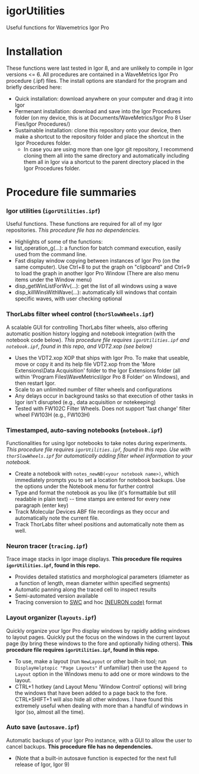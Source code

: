 # igorUtilities
Useful functions for Wavemetrics Igor Pro

# Installation
These functions were last tested in Igor 8, and are unlikely to compile in Igor versions <= 6.
All procedures are contained in a WaveMetrics Igor Pro procedure (.ipf) files. The install options are standard for the program and briefly described here:
  * Quick installation: download anywhere on your computer and drag it into Igor
  * Permenant installation: download and save into the Igor Procedures folder (on my device, this is at Documents/WaveMetrics/Igor Pro 8 User Fies/Igor Procedures/)
  * Sustainable installation: clone this repository onto your device, then make a shortcut to the repository folder and place the shortcut in the Igor Procedures folder.
    * In case you are using more than one Igor git repository, I recommend cloning them all into the same directory and automatically including them all in Igor via a shortcut to the parent directory placed in the Igor Procedures folder.
  
 # Procedure file summaries
 ### Igor utilities (`igorUtilities.ipf`)
 Useful functions. These functions are required for all of my Igor repositories. *This procedure file has no dependencies.*
* Highlights of some of the functions:
* list_operation_g(...): a function for batch command execution, easily used from the command line. 
* Fast display window copying between instances of Igor Pro (on the same computer). Use Ctrl+8 to put the graph on "clipboard" and Ctrl+9 to load the graph in another Igor Pro Window (There are also menu items under the Window menu)
* disp_getWinListForWv(...): get the list of all windows using a wave
* disp_killWinsWithWave(...): automatically kill windows that contain specific waves, with user checking optional

### ThorLabs filter wheel control (`thorSlowWheels.ipf`)
A scalable GUI for controlling ThorLabs filter wheels, also offering automatic position history logging and notebook integration (with the notebook code below). *This procedure file requires `igorUtilities.ipf` and `notebook.ipf`, found in this repo, and VDT2.xop (see below)*
* Uses the VDT2.xop XOP that ships with Igor Pro. To make that useable, move or copy it and its help file VDT2.xop from the 'More Extensions\Data Acquisition' folder to the Igor Extensions folder (all within 'Program Files\WaveMetrics\Igor Pro 8 Folder\' on Windows), and then restart Igor.
* Scale to an unlimited number of filter wheels and configurations
* Any delays occur in background tasks so that execution of other tasks in Igor isn't disrupted (e.g., data acquisition or notekeeping)
* Tested with FW102C Filter Wheels. Does not support 'fast change' filter wheel FW103H (e.g., FW103H)

### Timestamped, auto-saving notebooks (`notebook.ipf`)
Functionalities for using Igor notebooks to take notes during experiments. *This procedure file requires `igorUtilities.ipf`, found in this repo. Use with `thorSlowWheels.ipf` for automatically adding filter wheel information to your notebook.*
* Create a notebook with `notes_newNB(<your notebook name>)`, which immediately prompts you to set a location for notebook backups. Use the options under the Notebook menu for further control
* Type and format the notebook as you like (it's formattable but still readable in plain text) -- time stamps are entered for every new paragraph (enter key)
* Track Molecular Devices ABF file recordings as they occur and automatically note the current file.
* Track ThorLabs filter wheel positions and automatically note them as well.

### Neuron tracer (`tracing.ipf`)
Trace image stacks in Igor image displays. **This procedure file requires `igorUtilities.ipf`, found in this repo.**
* Provides detailed statistics and morphological parameters (diameter as a function of length, mean diameter within specified segments)
* Automatic panning along the traced cell to inspect results
* Semi-automated version available
* Tracing conversion to [SWC](http://www.neuronland.org/NLMorphologyConverter/MorphologyFormats/SWC/Spec.html) and hoc [(NEURON code)](https://neuron.yale.edu/neuron/) format

### Layout organizer (`layouts.ipf`)
Quickly organize your Igor Pro display windows by rapidly adding windows to layout pages. Quickly put the focus on the windows in the current layout page (by bring these windows to the fore and optionally hiding others). **This procedure file requires `igorUtilities.ipf`, found in this repo.**
* To use, make a layout (run `NewLayout` or other built-in tool; run `DisplayHelptopic "Page Layouts"` if unfamiliar) then use the `Append to Layout` option in the Windows menu to add one or more windows to the layout.
* CTRL+1 hotkey (and Layout Menu 'Window Control' options) will bring the windows that have been added to a page back to the fore. CTRL+SHIFT+1 will also hide all other windows. I have found this extremely useful when dealing with more than a handful of windows in Igor (so, almost all the time).

### Auto save (`autosave.ipf`)
Automatic backups of your Igor Pro instance, with a GUI to allow the user to cancel backups.  **This procedure file has no dependencies.**
* (Note that a built-in autosave function is expected for the next full release of Igor, Igor 9)


  
